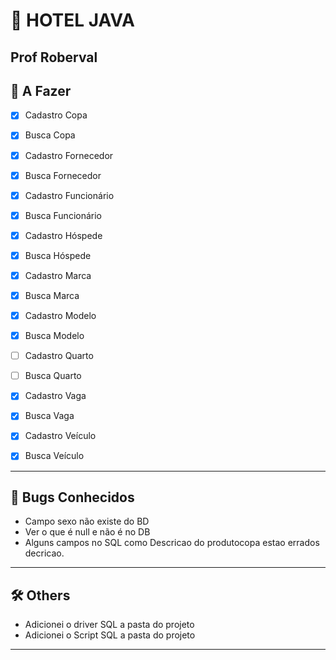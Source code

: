 # 🏨 HOTEL JAVA
Prof Roberval
---

## 🚧 A Fazer
- [x] Cadastro Copa
- [x] Busca Copa

- [x] Cadastro Fornecedor
- [x] Busca Fornecedor

- [x] Cadastro Funcionário
- [x] Busca Funcionário

- [x] Cadastro Hóspede
- [x] Busca Hóspede

- [x] Cadastro Marca
- [x] Busca Marca

- [x] Cadastro Modelo
- [x] Busca Modelo

- [ ] Cadastro Quarto
- [ ] Busca Quarto

- [x] Cadastro Vaga
- [x] Busca Vaga

- [x] Cadastro Veículo
- [x] Busca Veículo
---

## 🐛 Bugs Conhecidos
- Campo sexo não existe do BD
- Ver o que é null e não é no DB
- Alguns campos no SQL como Descricao do produtocopa estao errados decricao.

---

## 🛠️ Others
- Adicionei o driver SQL a pasta do projeto
- Adicionei o Script SQL a pasta do projeto


---
